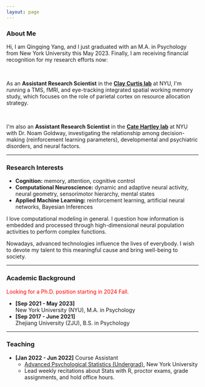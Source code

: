 ```yaml
---
layout: page
---
```


### About Me

Hi, I am Qingqing Yang, and I just graduated with an M.A. in Psychology from New York University this May 2023. Finally, I am receiving financial recognition for my research efforts now: 

<br>

  As an **Assistant Research Scientist** in the [**Clay Curtis lab**](https://www.clayspacelab.com/lab) at NYU, I'm running a TMS, fMRI, and eye-tracking integrated spatial working memory study, which focuses on the role of parietal cortex on resource allocation strategy. 

<br>

  I'm also an **Assistant Research Scientist** in the [**Cate Hartley lab**](https://www.hartleylab.org/) at NYU with Dr. Noam Goldway, investigating the relationship among decision-making (reinforcement learning parameters), developmental and psychiatric disorders, and neural factors.

---
### Research Interests

- **Cognition:** memory, attention, cognitive control
- **Computational Neuroscience:** dynamic and adaptive neural activity, neural geometry, sensorimotor hierarchy, mental states
- **Applied Machine Learning:** reinforcement learning, artificial neural networks, Bayesian Inferences

I love computational modeling in general. I question how information is embedded and processed through high-dimensional neural population activities to perform complex functions.

Nowadays, advanced technologies influence the lives of everybody. I wish to devote my talent to this meaningful cause and bring well-being to society.

---
### Academic Background

<font color='red'> Looking for a Ph.D. position starting in 2024 Fall. </font> 

- **[Sep 2021 - May 2023]** <br>
New York University (NYU), M.A. in Psychology
- **[Sep 2017 - June 2021]** <br>
Zhejiang University (ZJU), B.S. in Psychology

---

### Teaching 

- **[Jan 2022 - Jun 2022]** Course Assistant
  - [Advanced Psychological Statistics (Undergrad)](https://sites.google.com/nyu.edu/advpsystats22spring-recitation/home), New York University
  - Lead weekly recitations about Stats with R, proctor exams, grade assignments, and hold office hours.
